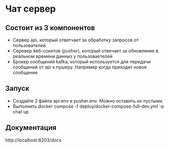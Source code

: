 # Чат сервер

## Состоит из 3 компонентов 

- Сервер api, который ответчает за обработку запросов от пользователей
- Серевер веб-сокетов (pusher), который отвечает за обновление в реальном времени данныз у пользоваетелей
- Брокер сообщений kafka, который используется для передачи сообщений от api к пушеру. Например когда приходит новое сообщение

## Запуск

- Создайте 2 файла api.env и pusher.env. Можно оставить их пустыми.
- Выполнить docker compose -f deploy/docker-compose-full-dev.yml -p chat up


## Документация

http://localhost:8203/docs